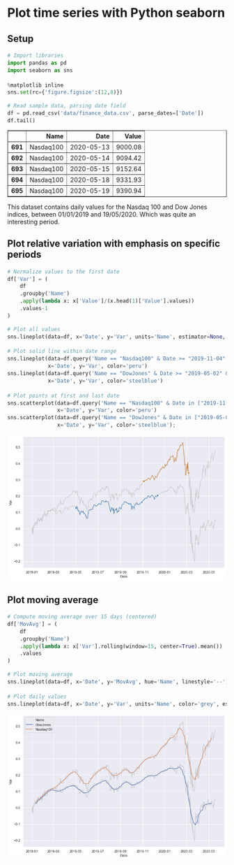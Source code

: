 # Plot time series with Python seaborn

## Setup


```python
# Import libraries
import pandas as pd
import seaborn as sns

%matplotlib inline
sns.set(rc={'figure.figsize':(12,8)})
```


```python
# Read sample data, parsing date field
df = pd.read_csv('data/finance_data.csv', parse_dates=['Date'])
df.tail()
```




<div>
<style scoped>
    .dataframe tbody tr th:only-of-type {
        vertical-align: middle;
    }

    .dataframe tbody tr th {
        vertical-align: top;
    }

    .dataframe thead th {
        text-align: right;
    }
</style>
<table border="1" class="dataframe">
  <thead>
    <tr style="text-align: right;">
      <th></th>
      <th>Name</th>
      <th>Date</th>
      <th>Value</th>
    </tr>
  </thead>
  <tbody>
    <tr>
      <th>691</th>
      <td>Nasdaq100</td>
      <td>2020-05-13</td>
      <td>9000.08</td>
    </tr>
    <tr>
      <th>692</th>
      <td>Nasdaq100</td>
      <td>2020-05-14</td>
      <td>9094.42</td>
    </tr>
    <tr>
      <th>693</th>
      <td>Nasdaq100</td>
      <td>2020-05-15</td>
      <td>9152.64</td>
    </tr>
    <tr>
      <th>694</th>
      <td>Nasdaq100</td>
      <td>2020-05-18</td>
      <td>9331.93</td>
    </tr>
    <tr>
      <th>695</th>
      <td>Nasdaq100</td>
      <td>2020-05-19</td>
      <td>9390.94</td>
    </tr>
  </tbody>
</table>
</div>



This dataset contains daily values for the Nasdaq 100 and Dow Jones indices, between 01/01/2019 and 19/05/2020. Which was quite an interesting period.

## Plot relative variation with emphasis on specific periods


```python
# Normalize values to the first date
df['Var'] = (
    df
    .groupby('Name')
    .apply(lambda x: x['Value']/(x.head(1)['Value'].values))
    .values-1
)
```


```python
# Plot all values
sns.lineplot(data=df, x='Date', y='Var', units='Name', estimator=None, color='grey', alpha=0.3)

# Plot solid line within date range
sns.lineplot(data=df.query('Name == "Nasdaq100" & Date >= "2019-11-04" & Date <= "2020-03-06"'), 
             x='Date', y='Var', color='peru')
sns.lineplot(data=df.query('Name == "DowJones" & Date >= "2019-05-02" & Date <= "2019-12-12"'), 
             x='Date', y='Var', color='steelblue')

# Plot points at first and last date
sns.scatterplot(data=df.query('Name == "Nasdaq100" & Date in ["2019-11-04", "2020-03-06"]'), 
                x='Date', y='Var', color='peru')
sns.scatterplot(data=df.query('Name == "DowJones" & Date in ["2019-05-02", "2019-12-12"]'), 
                x='Date', y='Var', color='steelblue');
```


![png](python_plotting_time_series_files/python_plotting_time_series_7_0.png)


## Plot moving average


```python
# Compute moving average over 15 days (centered)
df['MovAvg'] = (
    df
    .groupby('Name')
    .apply(lambda x: x['Var'].rolling(window=15, center=True).mean())
    .values
)
```


```python
# Plot moving average
sns.lineplot(data=df, x='Date', y='MovAvg', hue='Name', linestyle='--')

# Plot daily values
sns.lineplot(data=df, x='Date', y='Var', units='Name', color='grey', estimator=None, alpha=0.3, legend=None);
```


![png](python_plotting_time_series_files/python_plotting_time_series_10_0.png)

